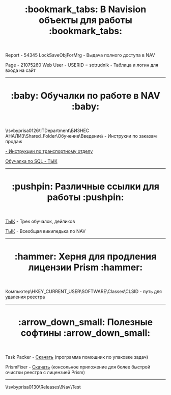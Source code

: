 <h1 align="center">:bookmark_tabs: В Navision объекты для работы :bookmark_tabs:</h1><br/>
<p>Report - 54345 LockSaveObjForMrg - Выдача полного доступа в NAV</p>
<p>Page - 21075260 Web User - USERID = sotrudnik - Таблица и логин для входа на сайт</p>
<hr>

<h1 align="center">:baby: Обучалки по работе в NAV :baby:</h1><br/>
<p>\\svbyprisa0126\ITDepartment\БИЗНЕС АНАЛИЗ\Shared_Folder\Обучение\Введение\ - Инструкии по заказам продаж</p>
<p><a href="\\svbyprisa0126\ITDepartment\БИЗНЕС АНАЛИЗ\Shared_Folder\Инструкции\SHATE TMS"/> - Инструкции по транспортному отделу</p>
<p>Обучалка по SQL - <a href="https://classroom.google.com/w/OTkwNTIzMjY5NFpa/t/all">ТЫК</a></p>
<hr>

<h1 align="center">:pushpin: Различные ссылки для работы :pushpin:</h1><br/>
<p><a href="https://redmine.shate-m.com/issues/34840">ТЫК</a> - Трек обучалок, дейликов</p>
<p><a href="https://redmine.shate-m.com/projects/90/wiki/Wiki">ТЫК</a> - Всеобщая википедька по NAV</p>
<hr>

<h1 align="center">:hammer: Херня для продления лицензии Prism :hammer:</h1><br/>
<p>Компьютер\HKEY_CURRENT_USER\SOFTWARE\Classes\CLSID - путь для удаления реестра</p>
<hr>

<h1 align="center">:arrow_down_small: Полезные софтины :arrow_down_small:</h1><br/>
<p>Task Packer - <a href="https://github.com/nameERRORka/PersonalWiki/raw/main/TaskPacker.rar">Скачать</a> (программа помощник по упаковке задач)</p>
<p>PrismFixer - <a href="https://github.com/nameERRORka/PersonalWiki/raw/main/PrismFixer.exe">Скачать</a> (консольное приложение для более быстрой очистки реестра с лицензией Prism)</p>
<hr>

<p>\\svbyprisa0130\Releases\!Nav\Test</p>

